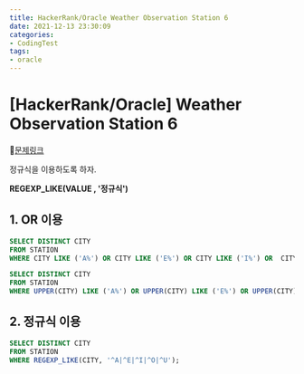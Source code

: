 ```yaml
---
title: HackerRank/Oracle Weather Observation Station 6
date: 2021-12-13 23:30:09
categories:
- CodingTest
tags:
- oracle
---
```


# [HackerRank/Oracle] Weather Observation Station 6

📌[문제링크](https://www.hackerrank.com/challenges/weather-observation-station-6/problem)



정규식을 이용하도록 하자.

**REGEXP_LIKE(VALUE , '정규식')**



## 1. OR 이용

```sql
SELECT DISTINCT CITY
FROM STATION
WHERE CITY LIKE ('A%') OR CITY LIKE ('E%') OR CITY LIKE ('I%') OR  CITY LIKE ('O%')OR CITY LIKE ('U%') ;

SELECT DISTINCT CITY
FROM STATION
WHERE UPPER(CITY) LIKE ('A%') OR UPPER(CITY) LIKE ('E%') OR UPPER(CITY) LIKE ('I%') OR  UPPER(CITY) LIKE ('O%')OR UPPER(CITY) LIKE ('U%') ;

```

## 2. 정규식 이용

```sql
SELECT DISTINCT CITY
FROM STATION
WHERE REGEXP_LIKE(CITY, '^A|^E|^I|^O|^U');
```

